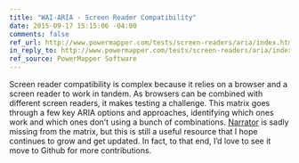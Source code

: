 ```yaml
---
title: "WAI-ARIA - Screen Reader Compatibility"
date: 2015-09-17 15:15:06 -04:00
comments: false
ref_url: http://www.powermapper.com/tests/screen-readers/aria/index.html
in_reply_to: http://www.powermapper.com/tests/screen-readers/aria/index.html
ref_source: PowerMapper Software
---
```


Screen reader compatibility is complex because it relies on a browser and a screen reader to work in tandem. As browsers can be combined with different screen readers, it makes testing a challenge. This matrix goes through a few key ARIA options and approaches, identifying which ones work and which ones don’t using a bunch of combinations. [Narrator](https://en.wikipedia.org/wiki/Microsoft_Narrator) is sadly missing from the matrix, but this is still a useful resource that I hope continues to grow and get updated. In fact, to that end, I’d love to see it move to Github for more contributions.